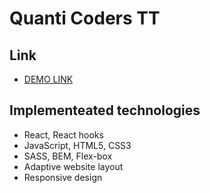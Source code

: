 # Quanti Coders TT

## Link
- [DEMO LINK](https://vadym-mishchenko.github.io/my-app/)

## Implementeated technologies
- React, React hooks
- JavaScript, HTML5, CSS3
- SASS, BEM, Flex-box
- Adaptive website layout
- Responsive design
